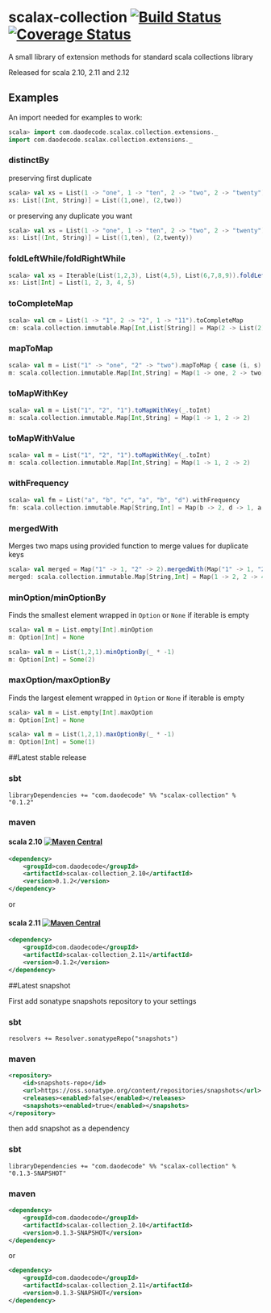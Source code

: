 scalax-collection [![Build Status](https://travis-ci.org/jozic/scalax-collection.svg?branch=master)](https://travis-ci.org/jozic/scalax-collection) [![Coverage Status](https://coveralls.io/repos/jozic/scalax-collection/badge.svg)](https://coveralls.io/r/jozic/scalax-collection)
=================

A small library of extension methods for standard scala collections library

Released for scala 2.10, 2.11 and 2.12

## Examples

An import needed for examples to work:
```scala
scala> import com.daodecode.scalax.collection.extensions._
import com.daodecode.scalax.collection.extensions._
```

### distinctBy

preserving first duplicate
```scala
scala> val xs = List(1 -> "one", 1 -> "ten", 2 -> "two", 2 -> "twenty").distinctBy(_._1)
xs: List[(Int, String)] = List((1,one), (2,two))
```

or preserving any duplicate you want
```scala
scala> val xs = List(1 -> "one", 1 -> "ten", 2 -> "two", 2 -> "twenty").distinctBy(_._1, takeFirst = _._2.length > _._2.length)
xs: List[(Int, String)] = List((1,ten), (2,twenty))
```

### foldLeftWhile/foldRightWhile

```scala
scala> val xs = Iterable(List(1,2,3), List(4,5), List(6,7,8,9)).foldLeftWhile(List.empty[Int])(_.size < 4){ case (acc, l) => acc ++ l }
xs: List[Int] = List(1, 2, 3, 4, 5)
```

### toCompleteMap

```scala
scala> val cm = List(1 -> "1", 2 -> "2", 1 -> "11").toCompleteMap
cm: scala.collection.immutable.Map[Int,List[String]] = Map(2 -> List(2), 1 -> List(1, 11))
```

### mapToMap

```scala
scala> val m = List("1" -> "one", "2" -> "two").mapToMap { case (i, s) => i.toInt -> s }
m: scala.collection.immutable.Map[Int,String] = Map(1 -> one, 2 -> two)
```

### toMapWithKey

```scala
scala> val m = List("1", "2", "1").toMapWithKey(_.toInt)
m: scala.collection.immutable.Map[Int,String] = Map(1 -> 1, 2 -> 2)
```

### toMapWithValue

```scala
scala> val m = List("1", "2", "1").toMapWithKey(_.toInt)
m: scala.collection.immutable.Map[Int,String] = Map(1 -> 1, 2 -> 2)
```

### withFrequency

```scala
scala> val fm = List("a", "b", "c", "a", "b", "d").withFrequency
fm: scala.collection.immutable.Map[String,Int] = Map(b -> 2, d -> 1, a -> 2, c -> 1)
```

### mergedWith

Merges two maps using provided function to merge values for duplicate keys
```scala
scala> val merged = Map("1" -> 1, "2" -> 2).mergedWith(Map("1" -> 1, "2" -> 2))(_ + _)
merged: scala.collection.immutable.Map[String,Int] = Map(1 -> 2, 2 -> 4)
```

### minOption/minOptionBy

Finds the smallest element wrapped in `Option` or `None` if iterable is empty
```scala
scala> val m = List.empty[Int].minOption
m: Option[Int] = None

scala> val m = List(1,2,1).minOptionBy(_ * -1)
m: Option[Int] = Some(2)
```

### maxOption/maxOptionBy

Finds the largest element wrapped in `Option` or `None` if iterable is empty
```scala
scala> val m = List.empty[Int].maxOption
m: Option[Int] = None

scala> val m = List(1,2,1).maxOptionBy(_ * -1)
m: Option[Int] = Some(1)
```

##Latest stable release

### sbt
```
libraryDependencies += "com.daodecode" %% "scalax-collection" % "0.1.2"
```
### maven
#### scala 2.10 [![Maven Central](https://maven-badges.herokuapp.com/maven-central/com.daodecode/scalax-collection_2.10/badge.svg)](https://maven-badges.herokuapp.com/maven-central/com.daodecode/scalax-collection_2.10)
``` xml
<dependency>
    <groupId>com.daodecode</groupId>
    <artifactId>scalax-collection_2.10</artifactId>
    <version>0.1.2</version>
</dependency>
```
or
#### scala 2.11 [![Maven Central](https://maven-badges.herokuapp.com/maven-central/com.daodecode/scalax-collection_2.11/badge.svg)](https://maven-badges.herokuapp.com/maven-central/com.daodecode/scalax-collection_2.11)

``` xml
<dependency>
    <groupId>com.daodecode</groupId>
    <artifactId>scalax-collection_2.11</artifactId>
    <version>0.1.2</version>
</dependency>
```

##Latest snapshot

First add sonatype snapshots repository to your settings

### sbt

`resolvers += Resolver.sonatypeRepo("snapshots")`

### maven

``` xml
<repository>
    <id>snapshots-repo</id>
    <url>https://oss.sonatype.org/content/repositories/snapshots</url>
    <releases><enabled>false</enabled></releases>
    <snapshots><enabled>true</enabled></snapshots>
</repository>
```

then add snapshot as a dependency

### sbt
```
libraryDependencies += "com.daodecode" %% "scalax-collection" % "0.1.3-SNAPSHOT"
```
### maven
``` xml
<dependency>
    <groupId>com.daodecode</groupId>
    <artifactId>scalax-collection_2.10</artifactId>
    <version>0.1.3-SNAPSHOT</version>
</dependency>
```
or
``` xml
<dependency>
    <groupId>com.daodecode</groupId>
    <artifactId>scalax-collection_2.11</artifactId>
    <version>0.1.3-SNAPSHOT</version>
</dependency>
```
